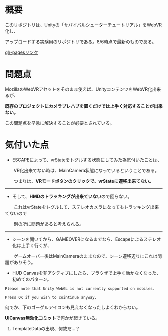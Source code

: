 # 概要

このリポジトリは、Unityの「サバイバルシューターチュートリアル」をWebVR化し、

アップロードする実験用のリポジトリである。8/6時点で最新のものである。

[gh-pagesリンク](https://akio-okumura.github.io/ShootingWebGL/)

# 問題点

MozillaのWebVRアセットをそのまま使えば、UnityコンテンツをWebVR化出来るが、

**既存のプロジェクトにカメラプレハブを置くだけでは上手く対応することが出来ない。**

この問題点を早急に解決することが必要とされている。

# 気付いた点

- ESCAPEによって、vrStateをトグルする状態にしてみた為気付いたことは、

　　VR化出来てない時は、MainCamera状態になっているということである。

　　つまりは、**VRモードボタンのクリックで、vrStateに遷移出来てない。**

___

- そして、**HMDのトラッキングが出来ていない**ので回らない。

　　これはvrStateをトグルして、ステレオカメラになってもトラッキング出来てないので

　　別の所に問題があると考えられる。

___

- シーンを開いてから、GAMEOVERになるまでなら、Escapeによるステレオ化は上手く行くが、

　　ゲームオーバー後はMainCameraのままなので、シーン遷移辺りにこれは問題がありそう。

- HUD Canvasを非アクティブにしたら、ブラウザで上手く動かなくなった、初めてのパターン。

```
Please note that Unity WebGL is not currently supported on mobiles.

Press OK if you wish to cointinue anyway.
```

何でか、下のゴーグルアイコンも見えなくなったしよくわからない。

**UICanvas無効化コミット**で何かが起きている。

1. TemplateDataの出現、何故だ…？
